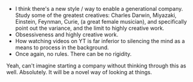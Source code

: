 - I think there's a new style / way to enable a generational company. Study some of the greatest creatives: Charles Darwin, Miyazaki, Einstein, Feynman, Curie, (a great female musician), and specifically point out the variance, and the limit to highly creative work.
- Obsessiveness and highly creative work.
- How watching videos on YT is far inferior to silencing the mind as a means to process in the background.
- Once again, no rules. There can be no rigidity.

Yeah, can't imagine starting a company without thinking through this as well. Absolutely. It will be a novel way of looking at things.